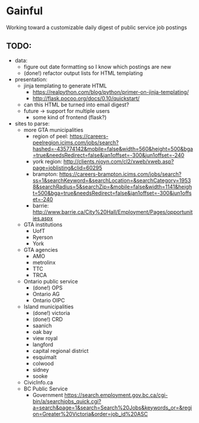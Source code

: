 Gainful
=======

Working toward a customizable daily digest of public service job postings

TODO:
-----

-	data:
	-	figure out date formatting so I know which postings are new
	-	(done!) refactor output lists for HTML templating
-	presentation:
	-	jinja templating to generate HTML
		-	https://realpython.com/blog/python/primer-on-jinja-templating/
		-	http://flask.pocoo.org/docs/0.10/quickstart/
	-	can this HTML be turned into email digest?
	-	future -> support for multiple users
		-	some kind of frontend (flask?)
-	sites to parse:
	-	more GTA municipalities
		-	region of peel: https://careers-peelregion.icims.com/jobs/search?hashed=-435774142&mobile=false&width=560&height=500&bga=true&needsRedirect=false&jan1offset=-300&jun1offset=-240
		-	york region: http://clients.njoyn.com/cl2/xweb/xweb.asp?page=joblisting&clid=60295
		-	brampton: https://careers-brampton.icims.com/jobs/search?ss=1&searchKeyword=&searchLocation=&searchCategory=19538&searchRadius=5&searchZip=&mobile=false&width=1141&height=500&bga=true&needsRedirect=false&jan1offset=-300&jun1offset=-240
		-	barrie: http://www.barrie.ca/City%20Hall/Employment/Pages/opportunities.aspx
	-	GTA institutions
		-	UofT
		-	Ryerson
		-	York
	-	GTA agencies
		-	AMO
		-	metrolinx
		-	TTC
		-	TRCA
	-	Ontario public service
		-	(done!) OPS
		-	Ontario AG
		-	Ontario OIPC
	-	Island municipalities
		-	(done!) victoria
		-	(done!) CRD
		-	saanich
		-	oak bay
		-	view royal
		-	langford
		-	capital regional district
		-	esquimalt
		-	colwood
		-	sidney
		-	sooke
	-	CivicInfo.ca
	-	BC Public Service
		-	Government https://search.employment.gov.bc.ca/cgi-bin/a/searchjobs_quick.cgi?a=search&page=1&search=Search%20Jobs&keywords_or=&region=Greater%20Victoria&order=job_id%20ASC
